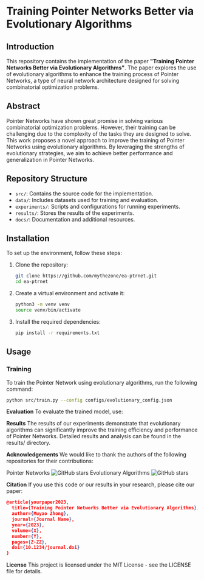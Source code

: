 # Training Pointer Networks Better via Evolutionary Algorithms

## Introduction

This repository contains the implementation of the paper **"Training Pointer Networks Better via Evolutionary Algorithms"**. The paper explores the use of evolutionary algorithms to enhance the training process of Pointer Networks, a type of neural network architecture designed for solving combinatorial optimization problems.

## Abstract

Pointer Networks have shown great promise in solving various combinatorial optimization problems. However, their training can be challenging due to the complexity of the tasks they are designed to solve. This work proposes a novel approach to improve the training of Pointer Networks using evolutionary algorithms. By leveraging the strengths of evolutionary strategies, we aim to achieve better performance and generalization in Pointer Networks.

## Repository Structure

- `src/`: Contains the source code for the implementation.
- `data/`: Includes datasets used for training and evaluation.
- `experiments/`: Scripts and configurations for running experiments.
- `results/`: Stores the results of the experiments.
- `docs/`: Documentation and additional resources.

## Installation

To set up the environment, follow these steps:

1. Clone the repository:
    ```sh
    git clone https://github.com/mythezone/ea-ptrnet.git
    cd ea-ptrnet
    ```

2. Create a virtual environment and activate it:
    ```sh
    python3 -m venv venv
    source venv/bin/activate
    ```

3. Install the required dependencies:
    ```sh
    pip install -r requirements.txt
    ```

## Usage

### Training

To train the Pointer Network using evolutionary algorithms, run the following command:

```sh
python src/train.py --config configs/evolutionary_config.json

```

**Evaluation**
To evaluate the trained model, use:

**Results**
The results of our experiments demonstrate that evolutionary algorithms can significantly improve the training efficiency and performance of Pointer Networks. Detailed results and analysis can be found in the results/ directory.

**Acknowledgements**
We would like to thank the authors of the following repositories for their contributions:

Pointer Networks
<img alt="GitHub stars" src="https://img.shields.io/github/stars/yourusername/pointer-networks?style=social">
Evolutionary Algorithms
<img alt="GitHub stars" src="https://img.shields.io/github/stars/yourusername/evolutionary-algorithms?style=social">

**Citation**
If you use this code or our results in your research, please cite our paper:

```json
@article{yourpaper2023,
  title={Training Pointer Networks Better via Evolutionary Algorithms},
  author={Muyao Zhong},
  journal={Journal Name},
  year={2023},
  volume={X},
  number={Y},
  pages={Z-ZZ},
  doi={10.1234/journal.doi}
}
```

**License**
This project is licensed under the MIT License - see the LICENSE file for details.